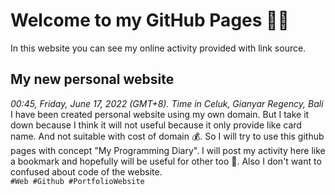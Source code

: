 # Welcome to my GitHub Pages 👋🏻
In this website you can see my online activity provided with link source.

[comment]: <> (Tag list: Web, Github, PortfolioWebsite)

## My new personal website
*00:45, Friday, June 17, 2022 (GMT+8). Time in Celuk, Gianyar Regency, Bali* <br />
I have been created personal website using my own domain. But I take it down because I think it will not useful because it only provide like card name. And not suitable with cost of domain 💰. So I will try to use this github pages with concept "My Programming Diary". I will post my activity here like a bookmark and hopefully will be useful for other too 🙂. Also I don't want to confused about code of the website. <br />
`#Web #Github #PortfolioWebsite`
